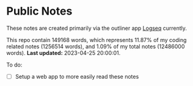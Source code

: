 # Public Notes

These notes are created primarily via the outliner app [Logseq](https://github.com/logseq/logseq) currently.

This repo contain 149168 words, which represents 11.87% of my coding related notes (1256514 words), and 1.09% of my total notes (12486000 words). **Last updated:** 2023-04-25 20:00:01. 

To do:

- [ ] Setup a web app to more easily read these notes
